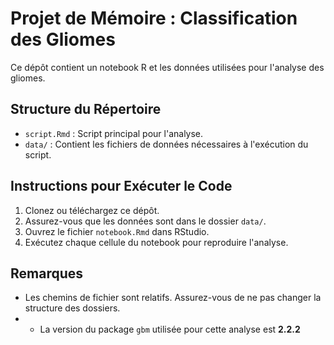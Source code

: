 # Projet de Mémoire : Classification des Gliomes

Ce dépôt contient un notebook R et les données utilisées pour l'analyse des gliomes.

## Structure du Répertoire
- `script.Rmd` : Script principal pour l'analyse.
- `data/` : Contient les fichiers de données nécessaires à l'exécution du script.

## Instructions pour Exécuter le Code
1. Clonez ou téléchargez ce dépôt.
2. Assurez-vous que les données sont dans le dossier `data/`.
3. Ouvrez le fichier `notebook.Rmd` dans RStudio.
4. Exécutez chaque cellule du notebook pour reproduire l'analyse.

## Remarques
- Les chemins de fichier sont relatifs. Assurez-vous de ne pas changer la structure des dossiers.
- - La version du package `gbm` utilisée pour cette analyse est **2.2.2** 
